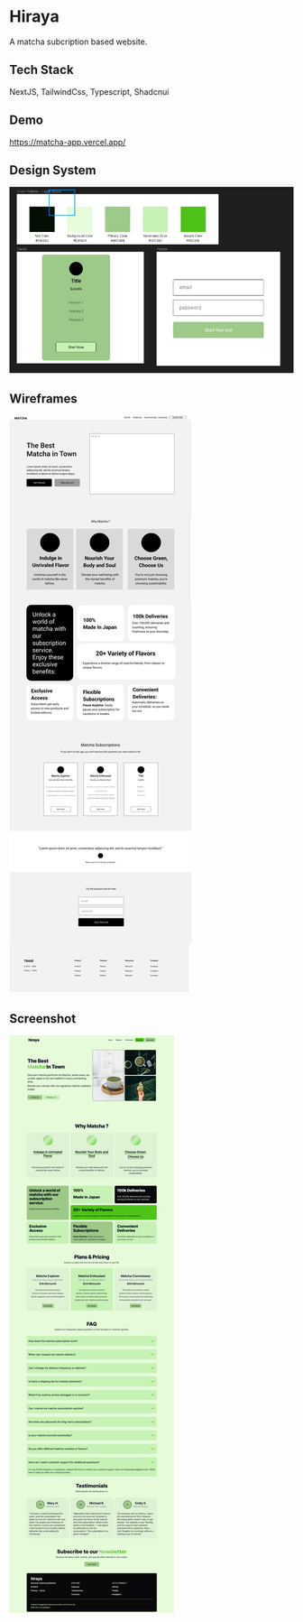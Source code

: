 
# Hiraya

A matcha subcription based website. 


## Tech Stack

NextJS, TailwindCss, Typescript, Shadcnui


## Demo

https://matcha-app.vercel.app/




## Design System
![Design System](https://github.com/jedaydiya/matcha-app/blob/main/Design%20System.PNG?raw=true)
## Wireframes
![Wireframes](https://github.com/jedaydiya/matcha-app/blob/main/Matcha%20Website%20Wireframes.png?raw=true)

## Screenshot
![Screenshot](https://github.com/jedaydiya/matcha-app/blob/main/Long%20Screenshot.png?raw=true)

